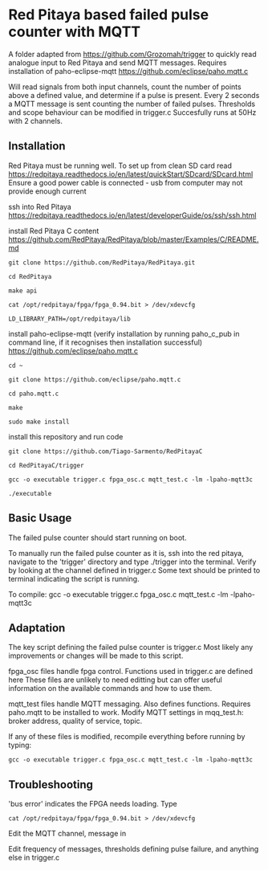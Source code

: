 # Red Pitaya based failed pulse counter with MQTT

A folder adapted from https://github.com/Grozomah/trigger to quickly read analogue input to Red Pitaya and send MQTT messages.
Requires installation of paho-eclipse-mqtt https://github.com/eclipse/paho.mqtt.c 

Will read signals from both input channels, count the number of points above a defined value, and determine if a pulse is present. 
Every 2 seconds a MQTT message is sent counting the number of failed pulses.
Thresholds and scope behaviour can be modified in trigger.c
Succesfully runs at 50Hz with 2 channels.

## Installation

Red Pitaya must be running well. To set up from clean SD card read https://redpitaya.readthedocs.io/en/latest/quickStart/SDcard/SDcard.html
Ensure a good power cable is connected - usb from computer may not provide enough current

ssh into Red Pitaya https://redpitaya.readthedocs.io/en/latest/developerGuide/os/ssh/ssh.html

install Red Pitaya C content https://github.com/RedPitaya/RedPitaya/blob/master/Examples/C/README.md
```
git clone https://github.com/RedPitaya/RedPitaya.git

cd RedPitaya

make api

cat /opt/redpitaya/fpga/fpga_0.94.bit > /dev/xdevcfg

LD_LIBRARY_PATH=/opt/redpitaya/lib
```

install paho-eclipse-mqtt (verify installation by running paho_c_pub in command line, if it recognises then installation successful) https://github.com/eclipse/paho.mqtt.c

```
cd ~

git clone https://github.com/eclipse/paho.mqtt.c

cd paho.mqtt.c

make

sudo make install
```
install this repository and run code

```
git clone https://github.com/Tiago-Sarmento/RedPitayaC

cd RedPitayaC/trigger

gcc -o executable trigger.c fpga_osc.c mqtt_test.c -lm -lpaho-mqtt3c

./executable
```

## Basic Usage

The failed pulse counter should start running on boot.

To manually run the failed pulse counter as it is, ssh into the red pitaya, navigate to the 'trigger' directory and type ./trigger into the terminal.
Verify by looking at the channel defined in trigger.c
Some text should be printed to terminal indicating the script is running.

To compile:
gcc -o executable trigger.c fpga_osc.c mqtt_test.c -lm -lpaho-mqtt3c

## Adaptation
The key script defining the failed pulse counter is trigger.c
Most likely any improvements or changes will be made to this script. 

fpga_osc files handle fpga control. Functions used in trigger.c are defined here
These files are unlikely to need editting but can offer useful information on the available commands and how to use them. 

mqtt_test files handle MQTT messaging. Also defines functions. Requires paho.mqtt to be installed to work.
Modify MQTT settings in mqq_test.h: broker address, quality of service, topic. 

If any of these files is modified, recompile everything before running by typing: 
```
gcc -o executable trigger.c fpga_osc.c mqtt_test.c -lm -lpaho-mqtt3c
```



## Troubleshooting
'bus error' indicates the FPGA needs loading. Type 
```
cat /opt/redpitaya/fpga/fpga_0.94.bit > /dev/xdevcfg
```



Edit the MQTT channel, message in 

Edit frequency of messages, thresholds defining pulse failure, and anything else in trigger.c




  
